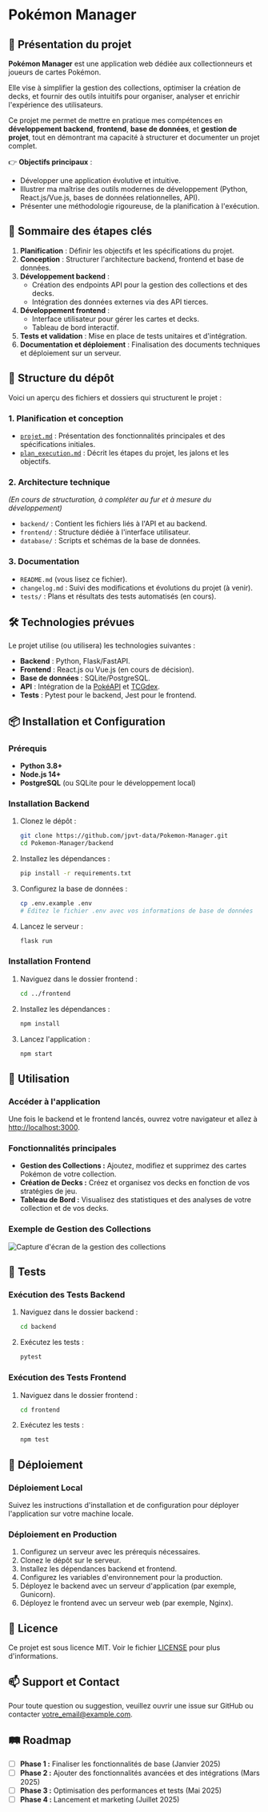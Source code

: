 # Pokémon Manager  

## 🚀 Présentation du projet  

**Pokémon Manager** est une application web dédiée aux collectionneurs et joueurs de cartes Pokémon.

Elle vise à simplifier la gestion des collections, optimiser la création de decks, et fournir des outils intuitifs pour organiser, analyser et enrichir l'expérience des utilisateurs.  

Ce projet me permet de mettre en pratique mes compétences en **développement backend**, **frontend**, **base de données**, et **gestion de projet**, tout en démontrant ma capacité à structurer et documenter un projet complet.  

👉 **Objectifs principaux** :  
- Développer une application évolutive et intuitive.  
- Illustrer ma maîtrise des outils modernes de développement (Python, React.js/Vue.js, bases de données relationnelles, API).  
- Présenter une méthodologie rigoureuse, de la planification à l'exécution.  

## 📖 Sommaire des étapes clés  

1. **Planification** : Définir les objectifs et les spécifications du projet.  
2. **Conception** : Structurer l'architecture backend, frontend et base de données.  
3. **Développement backend** :  
   - Création des endpoints API pour la gestion des collections et des decks.  
   - Intégration des données externes via des API tierces.  
4. **Développement frontend** :  
   - Interface utilisateur pour gérer les cartes et decks.  
   - Tableau de bord interactif.  
5. **Tests et validation** : Mise en place de tests unitaires et d'intégration.  
6. **Documentation et déploiement** : Finalisation des documents techniques et déploiement sur un serveur.

## 📂 Structure du dépôt  

Voici un aperçu des fichiers et dossiers qui structurent le projet :  

### 1. **Planification et conception**  
- [`projet.md`](./data/docs/projet.md) : Présentation des fonctionnalités principales et des spécifications initiales.  
- [`plan_execution.md`](./data/docs/plan_execution.md) : Décrit les étapes du projet, les jalons et les objectifs.  

### 2. **Architecture technique**  
*(En cours de structuration, à compléter au fur et à mesure du développement)*  
- `backend/` : Contient les fichiers liés à l'API et au backend.  
- `frontend/` : Structure dédiée à l'interface utilisateur.  
- `database/` : Scripts et schémas de la base de données.  

### 3. **Documentation**  
- `README.md` (vous lisez ce fichier).  
- `changelog.md` : Suivi des modifications et évolutions du projet (à venir).  
- `tests/` : Plans et résultats des tests automatisés (en cours).  

## 🛠️ Technologies prévues  

Le projet utilise (ou utilisera) les technologies suivantes :  
- **Backend** : Python, Flask/FastAPI.  
- **Frontend** : React.js ou Vue.js (en cours de décision).  
- **Base de données** : SQLite/PostgreSQL.  
- **API** : Intégration de la [PokéAPI](https://pokeapi.co/) et [TCGdex](https://github.com/tcgdex).  
- **Tests** : Pytest pour le backend, Jest pour le frontend.

## 📦 Installation et Configuration

### Prérequis
- **Python 3.8+**
- **Node.js 14+**
- **PostgreSQL** (ou SQLite pour le développement local)

### Installation Backend
1. Clonez le dépôt :
    ```bash
    git clone https://github.com/jpvt-data/Pokemon-Manager.git
    cd Pokemon-Manager/backend
    ```
2. Installez les dépendances :
    ```bash
    pip install -r requirements.txt
    ```
3. Configurez la base de données :
    ```bash
    cp .env.example .env
    # Éditez le fichier .env avec vos informations de base de données
    ```
4. Lancez le serveur :
    ```bash
    flask run
    ```

### Installation Frontend
1. Naviguez dans le dossier frontend :
    ```bash
    cd ../frontend
    ```
2. Installez les dépendances :
    ```bash
    npm install
    ```
3. Lancez l'application :
    ```bash
    npm start
    ```

## 📖 Utilisation

### Accéder à l'application
Une fois le backend et le frontend lancés, ouvrez votre navigateur et allez à [http://localhost:3000](http://localhost:3000).

### Fonctionnalités principales
- **Gestion des Collections :** Ajoutez, modifiez et supprimez des cartes Pokémon de votre collection.
- **Création de Decks :** Créez et organisez vos decks en fonction de vos stratégies de jeu.
- **Tableau de Bord :** Visualisez des statistiques et des analyses de votre collection et de vos decks.

### Exemple de Gestion des Collections
![Capture d'écran de la gestion des collections](./docs/screenshots/collection.png)

## 🧪 Tests

### Exécution des Tests Backend
1. Naviguez dans le dossier backend :
    ```bash
    cd backend
    ```
2. Exécutez les tests :
    ```bash
    pytest
    ```

### Exécution des Tests Frontend
1. Naviguez dans le dossier frontend :
    ```bash
    cd frontend
    ```
2. Exécutez les tests :
    ```bash
    npm test
    ```

## 🚀 Déploiement

### Déploiement Local
Suivez les instructions d'installation et de configuration pour déployer l'application sur votre machine locale.

### Déploiement en Production
1. Configurez un serveur avec les prérequis nécessaires.
2. Clonez le dépôt sur le serveur.
3. Installez les dépendances backend et frontend.
4. Configurez les variables d'environnement pour la production.
5. Déployez le backend avec un serveur d'application (par exemple, Gunicorn).
6. Déployez le frontend avec un serveur web (par exemple, Nginx).

## 📜 Licence

Ce projet est sous licence MIT. Voir le fichier [LICENSE](./LICENSE) pour plus d'informations.

## 📫 Support et Contact

Pour toute question ou suggestion, veuillez ouvrir une issue sur GitHub ou contacter [votre_email@example.com](mailto:votre_email@example.com).

## 🛤️ Roadmap

- [ ] **Phase 1 :** Finaliser les fonctionnalités de base (Janvier 2025)
- [ ] **Phase 2 :** Ajouter des fonctionnalités avancées et des intégrations (Mars 2025)
- [ ] **Phase 3 :** Optimisation des performances et tests (Mai 2025)
- [ ] **Phase 4 :** Lancement et marketing (Juillet 2025)
